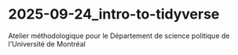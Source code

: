 # 2025-09-24_intro-to-tidyverse
Atelier méthodologique pour le Département de science politique de l'Université de Montréal
